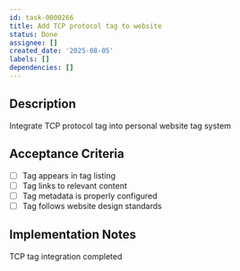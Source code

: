```yaml
---
id: task-0000266
title: Add TCP protocol tag to website
status: Done
assignee: []
created_date: '2025-08-05'
labels: []
dependencies: []
---
```


## Description

Integrate TCP protocol tag into personal website tag system

## Acceptance Criteria

- [ ] Tag appears in tag listing
- [ ] Tag links to relevant content
- [ ] Tag metadata is properly configured
- [ ] Tag follows website design standards

## Implementation Notes

TCP tag integration completed
